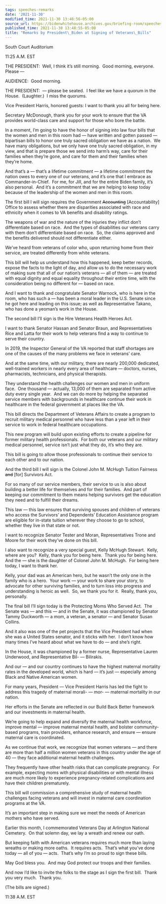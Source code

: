 ```yaml
---
tags: speeches-remarks
date: '2021-11-30'
modified_time: 2021-11-30 13:48:56-05:00
source_url: https://bidenwhitehouse.archives.gov/briefing-room/speeches-remarks/2021/11/30/remarks-by-president-biden-at-signing-of-veterans-bills/
published_time: 2021-11-30 13:48:55-05:00
title: "Remarks by President\_Biden at Signing of Veterans\_Bills"
---
```

 
South Court Auditorium

11:25 A.M. EST

THE PRESIDENT:  Well, I think it’s still morning.  Good morning,
everyone.  Please —  
  
AUDIENCE:  Good morning.  
  
THE PRESIDENT:  — please be seated.  I feel like we have a quorum in the
House.  (Laughter.)  I miss the quorums.   
  
Vice President Harris, honored guests: I want to thank you all for being
here.  
  
Secretary McDonough, thank you for your work to ensure that the VA
provides world-class care and support for those who bore the battle.  
  
In a moment, I’m going to have the honor of signing into law four bills
that the women and men in this room had — have written and gotten passed
— bipartisan bills to honor one truly sacred obligation we have as a
nation.  We have many obligations, but we only have one truly sacred
obligation, in my view, and that is prepare those we send into harm’s
way, care for their families when they’re gone, and care for them and
their families when they’re home.   
  
And that’s a — that’s a lifetime commitment — a lifetime commitment the
nation owes to every one of our veterans, and it’s one that I embrace as
Commander-in-Chief.  For me, for Jill, and for the entire Biden family,
it’s also personal.  And it’s a commitment that we are helping to keep
today because of the leadership of the women and men in this room.  
  
The first bill I will sign requires the Government <s>Accounting</s>
\[Accountability\] Office to assess whether there are disparities
associated with race and ethnicity when it comes to VA benefits and
disability ratings.  
  
The weapons of war and the nature of the injuries they inflict don’t
differentiate based on race.  And the types of disabilities our veterans
carry with them don’t differentiate based on race.  So, the claims
approved and the benefits delivered should not differentiate either.  
  
We’ve heard from veterans of color who, upon returning home from their
service, are treated differently from white veterans.   
  
This bill will help us understand how this happened, keep better
records, expose the facts to the light of day, and allow us to do the
necessary work of making sure that all of our nation’s veterans — all of
them — are treated with equal dignity and equal equality throughout
their entire time, with the consideration being no different for — based
on race.  
  
And I want to thank and congratulate Senator Warnock, who is here in the
room, who has such a — has been a moral leader in the U.S. Senate since
he got here and leading on this issue; as well as Representative Takano,
who has done a yeoman’s work in the House.  
  
The second bill I’ll sign is the Hire Veterans Health Heroes Act.  
  
I want to thank Senator Hassan and Senator Braun, and Representatives
Rice and Latta for their work to help veterans find a way to continue to
serve their country.  
  
In 2019, the Inspector General of the VA reported that staff shortages
are one of the causes of the many problems we face in veterans’ care.  
  
And at the same time, with our military, there are nearly 200,000
dedicated, well-trained workers in nearly every area of healthcare —
doctors, nurses, pharmacists, technicians, and physical therapists.  
  
They understand the health challenges our women and men in uniform
face.  One thousand — actually, 13,000 of them are separated from active
duty every single year.  And we can do more by helping the separated
service members with backgrounds in healthcare continue their work in
healthcare in the federal government at places like the VA.  
  
This bill directs the Department of Veterans Affairs to create a program
to recruit military medical personnel who have less than a year left in
their service to work in federal healthcare occupations.  
  
This new program will build upon existing efforts to create a pipeline
for former military health professionals.  For both our veterans and our
military medical personnel, service isn’t just what they do, it’s who
they are.  
  
This bill is going to allow those professionals to continue their
service to each other and to our nation.   
  
And the third bill I will sign is the Colonel John M. McHugh Tuition
Fairness <s>and</s> \[for\] Survivors Act.  
  
For so many of our service members, their service to us is also about
building a better life for themselves and for their families.  And part
of keeping our commitment to them means helping survivors get the
education they need and to fulfill their dreams.  
  
This law — this law ensures that surviving spouses and children of
veterans who access the Survivors’ and Dependents’ Education Assistance
program are eligible for in-state tuition wherever they choose to go to
school, whether they live in that state or not.  
  
I want to recognize Senator Tester and Moran, Representatives Trone and
Moore for their work they’ve done on this bill.  
  
I also want to recognize a very special guest, Kelly McHugh Stewart. 
Kelly, where are you?  Kelly, thank you for being here.  Thank you for
being here.  And the — she is the daughter of Colonel John M. McHugh. 
For being here today, I want to thank her.   
  
Kelly, your dad was an American hero, but he wasn’t the only one in the
family who is a hero.  Your work — your work to share your story, to
advocate for other surviving families, and to turn loss into progress
and understanding is heroic as well.  So, we thank you for it.  Really,
thank you, personally.  
  
The final bill I’ll sign today is the Protecting Moms Who Served Act. 
The Senate was — and this — and in the Senate, it was championed by
Senator Tammy Duckworth — a mom, a veteran, a senator — and Senator
Susan Collins.  
  
And it also was one of the pet projects that the Vice President had when
she was a United States senator, and it sticks with her.  I don’t know
how many times I’ve heard about what we have to do — and she’s right.   
  
In the House, it was championed by a former nurse, Representative Lauren
Underwood, and Representative Bil- — Bilirakis.  
  
And our — and our country continues to have the highest maternal
mortality rates in the developed world, which is hard — it’s just —
especially among Black and Native American women.  
  
For many years, President — Vice President Harris has led the fight to
address this tragedy of maternal morali- — mor- — maternal mortality in
our nation.  
  
Her efforts in the Senate are reflected in our Build Back Better
framework and our investments in maternal health.  
  
We’re going to help expand and diversify the maternal health workforce,
improve mental — improve maternal mental health, and bolster
community-based programs, train providers, enhance research, and ensure
— ensure maternal care is coordinated.  
  
As we continue that work, we recognize that women veterans — and there
are more than half a million women veterans in this country under the
age of 40 — they face additional maternal health challenges.  
  
They frequently have other health risks that can complicate pregnancy. 
For example, expecting moms with physical disabilities or with mental
illness are much more likely to experience pregnancy-related
complications and have their children prematurely.  
  
This bill will commission a comprehensive study of maternal health
challenges facing veterans and will invest in maternal care coordination
programs at the VA.  
  
It’s an important step in making sure we meet the needs of American
mothers who have served.  
  
Earlier this month, I commemorated Veterans Day at Arlington National
Cemetery.  On that solemn day, we lay a wreath and renew our oath.  
  
But keeping faith with American veterans requires much more than laying
wreaths or making more oaths.  It requires acts.  That’s what you’ve
done today — all of you — acts.  That’s why I’m so proud to sign these
bills.  
  
May God bless you.  And may God protect our troops and their families.  
  
And now I’d like to invite the folks to the stage as I sign the first
bill.  Thank you very much.  Thank you.  
  
(The bills are signed.)  
  
11:38 A.M. EST 

